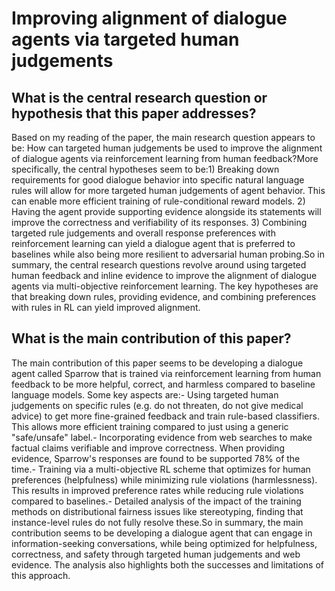 # Improving alignment of dialogue agents via targeted human judgements

## What is the central research question or hypothesis that this paper addresses?

Based on my reading of the paper, the main research question appears to be: How can targeted human judgements be used to improve the alignment of dialogue agents via reinforcement learning from human feedback?More specifically, the central hypotheses seem to be:1) Breaking down requirements for good dialogue behavior into specific natural language rules will allow for more targeted human judgements of agent behavior. This can enable more efficient training of rule-conditional reward models. 2) Having the agent provide supporting evidence alongside its statements will improve the correctness and verifiability of its responses. 3) Combining targeted rule judgements and overall response preferences with reinforcement learning can yield a dialogue agent that is preferred to baselines while also being more resilient to adversarial human probing.So in summary, the central research questions revolve around using targeted human feedback and inline evidence to improve the alignment of dialogue agents via multi-objective reinforcement learning. The key hypotheses are that breaking down rules, providing evidence, and combining preferences with rules in RL can yield improved alignment.


## What is the main contribution of this paper?

The main contribution of this paper seems to be developing a dialogue agent called Sparrow that is trained via reinforcement learning from human feedback to be more helpful, correct, and harmless compared to baseline language models. Some key aspects are:- Using targeted human judgements on specific rules (e.g. do not threaten, do not give medical advice) to get more fine-grained feedback and train rule-based classifiers. This allows more efficient training compared to just using a generic "safe/unsafe" label.- Incorporating evidence from web searches to make factual claims verifiable and improve correctness. When providing evidence, Sparrow's responses are found to be supported 78% of the time.- Training via a multi-objective RL scheme that optimizes for human preferences (helpfulness) while minimizing rule violations (harmlessness). This results in improved preference rates while reducing rule violations compared to baselines.- Detailed analysis of the impact of the training methods on distributional fairness issues like stereotyping, finding that instance-level rules do not fully resolve these.So in summary, the main contribution seems to be developing a dialogue agent that can engage in information-seeking conversations, while being optimized for helpfulness, correctness, and safety through targeted human judgements and web evidence. The analysis also highlights both the successes and limitations of this approach.
